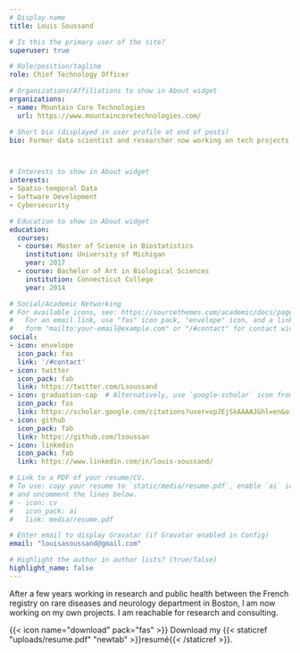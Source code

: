 ```yaml
---
# Display name
title: Louis Soussand

# Is this the primary user of the site?
superuser: true

# Role/position/tagline
role: Chief Technology Officer

# Organizations/Affiliations to show in About widget
organizations:
- name: Mountain Core Technologies
  url: https://www.mountaincoretechnologies.com/

# Short bio (displayed in user profile at end of posts)
bio: Former data scientist and researcher now working on tech projects



# Interests to show in About widget
interests:
- Spatio-temporal Data
- Software Development
- Cybersecurity

# Education to show in About widget
education:
  courses:
  - course: Master of Science in Biostatistics
    institution: University of Michigan
    year: 2017
  - course: Bachelor of Art in Biological Sciences
    institution: Connecticut College
    year: 2014

# Social/Academic Networking
# For available icons, see: https://sourcethemes.com/academic/docs/page-builder/#icons
#   For an email link, use "fas" icon pack, "envelope" icon, and a link in the
#   form "mailto:your-email@example.com" or "/#contact" for contact widget.
social:
- icon: envelope
  icon_pack: fas
  link: '/#contact'
- icon: twitter
  icon_pack: fab
  link: https://twitter.com/Lsoussand
- icon: graduation-cap  # Alternatively, use `google-scholar` icon from `ai` icon pack
  icon_pack: fas
  link: https://scholar.google.com/citations?user=vpJEjSkAAAAJ&hl=en&oi=ao
- icon: github
  icon_pack: fab
  link: https://github.com/lsoussan
- icon: linkedin
  icon_pack: fab
  link: https://www.linkedin.com/in/louis-soussand/

# Link to a PDF of your resume/CV.
# To use: copy your resume to `static/media/resume.pdf`, enable `ai` icons in `params.toml`,
# and uncomment the lines below.
# - icon: cv
#   icon_pack: ai
#   link: media/resume.pdf

# Enter email to display Gravatar (if Gravatar enabled in Config)
email: "louisasoussand@gmail.com"

# Highlight the author in author lists? (true/false)
highlight_name: false
---
```


After a few years working in research and public health between the French registry on rare diseases and neurology department in Boston, I am now working on my own projects. I am reachable for research and consulting.



{{< icon name="download" pack="fas" >}} Download my {{< staticref "uploads/resume.pdf" "newtab" >}}resumé{{< /staticref >}}.
